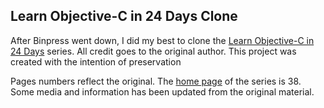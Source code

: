 ## Learn Objective-C in 24 Days Clone

After Binpress went down, I did my best to clone the [Learn Objective-C in 24 Days](https://web.archive.org/web/20170426001334/https://www.binpress.com/tutorial/learn-objectivec-in-24-days/38) series. All credit goes to the original author. This project was created with the intention of preservation

Pages numbers reflect the original. The [home page](blog_posts/38.md) of the series is 38. Some media and information has been updated from the original material. 